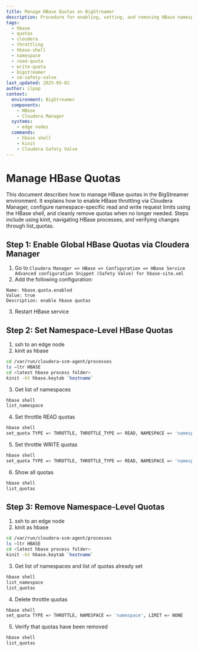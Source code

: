 ```yaml
---
title: Manage HBase Quotas on BigStreamer
description: Procedure for enabling, setting, and removing HBase namespace-level read and write quotas in a Cloudera-managed environment on BigStreamer using Cloudera Manager and HBase shell.
tags:
  - hbase
  - quotas
  - cloudera
  - throttling
  - hbase-shell
  - namespace
  - read-quota
  - write-quota
  - bigstreamer
  - cm-safety-valve
last_updated: 2025-05-01
author: ilpap
context:
  environment: BigStreamer
  components:
    - HBase
    - Cloudera Manager
  systems:
    - edge nodes
  commands:
    - hbase shell
    - kinit
    - Cloudera Safety Valve
---
```

# Manage HBase Quotas
This document describes how to manage HBase quotas in the BigStreamer environment. It explains how to enable HBase throttling via Cloudera Manager, configure namespace-specific read and write request limits using the HBase shell, and cleanly remove quotas when no longer needed. Steps include using kinit, navigating HBase processes, and verifying changes through list_quotas.
## Step 1: Enable Global HBase Quotas via Cloudera Manager
1. Go to ```Cloudera Manager => HBase => Configuration => HBase Service Advanced configuration Snippet (Safety Valve) for hbase-site.xml```
2. Add the following configuration:
```
Name: hbase.quota.enabled
Value: true
Description: enable hbase quotas
```
3. Restart HBase service
## Step 2: Set Namespace-Level HBase Quotas
1. ssh to an edge node
2. kinit as hbase
```bash
cd /var/run/cloudera-scm-agent/processes
ls –ltr HBASE
cd <latest hbase process folder>
kinit -kt hbase.keytab `hostname`
```
3. Get list of namespaces
```bash
hbase shell
list_namespace
```
4. Set throttle READ quotas 
```bash
hbase shell
set_quota TYPE => THROTTLE, THROTTLE_TYPE => READ, NAMESPACE => 'namespace', LIMIT => 'Xreq/sec'
```
5. Set throttle WRITE quotas
```bash
hbase shell
set_quota TYPE => THROTTLE, THROTTLE_TYPE => READ, NAMESPACE => 'namespace', LIMIT => 'Xreq/sec'
```
6. Show all quotas
```bash
hbase shell
list_quotas
```
## Step 3: Remove Namespace-Level Quotas
1. ssh to an edge node
2. kinit as hbase
```bash
cd /var/run/cloudera-scm-agent/processes
ls –ltr HBASE
cd <latest hbase process folder>
kinit -kt hbase.keytab `hostname`
```
3. Get list of namespaces and list of quotas already set
```bash
hbase shell
list_namespace
list_quotas
```
4. Delete throttle quotas
```bash
hbase shell
set_quota TYPE => THROTTLE, NAMESPACE => 'namespace', LIMIT => NONE
```
5. Verify that quotas have been removed
```bash
hbase shell
list_quotas
```